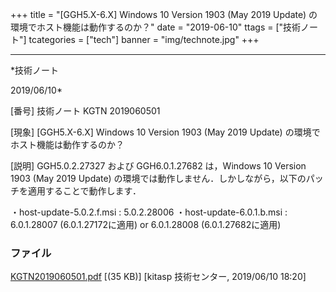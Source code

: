 ﻿+++
title = "[GGH5.X-6.X] Windows 10 Version 1903 (May 2019 Update) の環境でホスト機能は動作するのか？"
date = "2019-06-10"
ttags = ["技術ノート"]
tcategories = ["tech"]
banner = "img/technote.jpg"
+++

-----------------------------------------------------------------------------------------------------------------------------

*技術ノート

2019/06/10*


[番号]
技術ノート KGTN 2019060501

[現象]
[GGH5.X-6.X] Windows 10 Version 1903 (May 2019 Update)
の環境でホスト機能は動作するのか？

[説明]
GGH5.0.2.27327 および GGH6.0.1.27682 は，Windows 10 Version 1903 (May
2019 Update)
の環境では動作しません．しかしながら，以下のパッチを適用することで動作します．

・host-update-5.0.2.f.msi : 5.0.2.28006
・host-update-6.0.1.b.msi : 6.0.1.28007 (6.0.1.27172に適用) or
6.0.1.28008 (6.0.1.27682に適用)


### ファイル

 
 


[KGTN2019060501.pdf](http://techreport.kitasp.net/attachments/download/4281/KGTN2019060501.pdf)
 [(35 KB)] [kitasp 技術センター, 2019/06/10
18:20]


 


 

